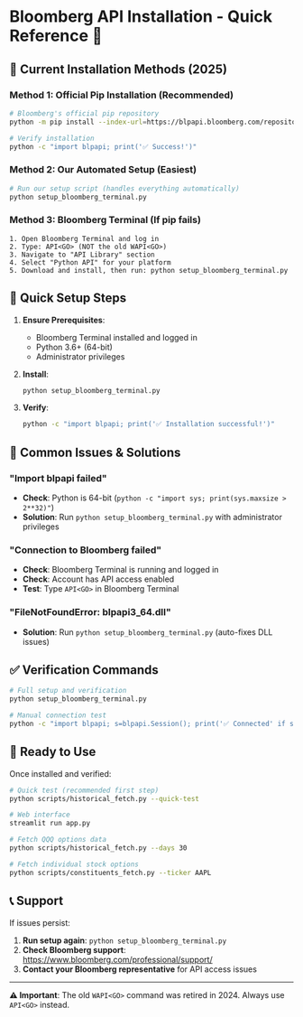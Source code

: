 # Bloomberg API Installation - Quick Reference 🚀

## 🎯 Current Installation Methods (2025)

### Method 1: Official Pip Installation (Recommended)
```bash
# Bloomberg's official pip repository
python -m pip install --index-url=https://blpapi.bloomberg.com/repository/releases/python/simple/ blpapi

# Verify installation
python -c "import blpapi; print('✅ Success!')"
```

### Method 2: Our Automated Setup (Easiest)
```bash
# Run our setup script (handles everything automatically)
python setup_bloomberg_terminal.py
```

### Method 3: Bloomberg Terminal (If pip fails)
```
1. Open Bloomberg Terminal and log in
2. Type: API<GO> (NOT the old WAPI<GO>)
3. Navigate to "API Library" section
4. Select "Python API" for your platform
5. Download and install, then run: python setup_bloomberg_terminal.py
```

## 🔧 Quick Setup Steps

1. **Ensure Prerequisites**:
   - Bloomberg Terminal installed and logged in
   - Python 3.6+ (64-bit)
   - Administrator privileges

2. **Install**:
   ```bash
   python setup_bloomberg_terminal.py
   ```

3. **Verify**:
   ```bash
   python -c "import blpapi; print('✅ Installation successful!')"
   ```

## 🚨 Common Issues & Solutions

### "Import blpapi failed"
- **Check**: Python is 64-bit (`python -c "import sys; print(sys.maxsize > 2**32)"`)
- **Solution**: Run `python setup_bloomberg_terminal.py` with administrator privileges

### "Connection to Bloomberg failed"
- **Check**: Bloomberg Terminal is running and logged in
- **Check**: Account has API access enabled
- **Test**: Type `API<GO>` in Bloomberg Terminal

### "FileNotFoundError: blpapi3_64.dll"
- **Solution**: Run `python setup_bloomberg_terminal.py` (auto-fixes DLL issues)

## ✅ Verification Commands

```bash
# Full setup and verification
python setup_bloomberg_terminal.py

# Manual connection test
python -c "import blpapi; s=blpapi.Session(); print('✅ Connected' if s.start() else '❌ Failed'); s.stop()"
```

## 🎉 Ready to Use

Once installed and verified:
```bash
# Quick test (recommended first step)
python scripts/historical_fetch.py --quick-test

# Web interface
streamlit run app.py

# Fetch QQQ options data
python scripts/historical_fetch.py --days 30

# Fetch individual stock options
python scripts/constituents_fetch.py --ticker AAPL
```

## 📞 Support

If issues persist:
1. **Run setup again**: `python setup_bloomberg_terminal.py`
2. **Check Bloomberg support**: https://www.bloomberg.com/professional/support/
3. **Contact your Bloomberg representative** for API access issues

---
**⚠️ Important**: The old `WAPI<GO>` command was retired in 2024. Always use `API<GO>` instead.